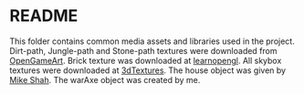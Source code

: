 # README

This folder contains common media assets and libraries used in the project.
Dirt-path, Jungle-path and Stone-path textures were downloaded from [OpenGameArt](https://opengameart.org).
Brick texture was downloaded at [learnopengl](https://learnopengl.com/Advanced-Lighting/Parallax-Mapping).
All skybox textures were downloaded at [3dTextures](https://3dtextures.me).
The house object was given by [Mike Shah](http://www.mshah.io/comp/Fall23/Graphics/public/index.php).
The warAxe object was created by me.